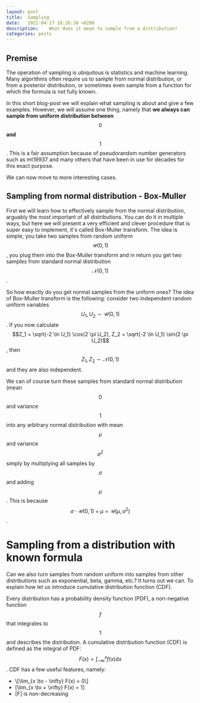 ```yaml
---
layout: post
title:  Sampling
date:   2022-04-17 18:26:10 +0200
description:    What does it mean to sample from a distribution?
categories: posts
---
```


## Premise

The operation of sampling is ubiquitous is statistics and machine learning. Many algorithms often require us to sample from normal distribution, or from a posterior distribution, or sometimes even sample from a function for which the formula is not fully known.  

In this short blog-post we will explain what sampling is about and give a few examples. However, we will assume one thing, namely that **we always can sample from uniform distribution between** $$0$$ **and** $$1$$. This is a fair assumption because of pseudorandom number generators such as mt19937 and many others that have been in use for decades for this exact purpose.  

We can now move to more interesting cases.


## Sampling from normal distribution - Box-Muller

First we will learn how to effectively sample from the normal distribution, arguably the most important of all distributions. You can do it in multiple ways, but here we will present a very efficient and clever procedure that is super easy to implement, it's called Box-Muller transform. The idea is simple, you take two samples from random uniform $$\mathcal{U} (0, 1)$$, you plug them into the Box-Muller transform and in return you get two samples from standard normal distribution $$\mathcal{N}(0, 1)$$.

So how exactly do you get normal samples from the uniform ones? The idea of Box-Muller transform is the following: consider two independent random uniform variables $$U_1, U_2 \sim \mathcal{U} (0, 1)$$. If you now calculate $$Z_1 = \sqrt{-2 \ln U_1} \cos(2 \pi U_2), Z_2 = \sqrt{-2 \ln U_1} \sin(2 \pi U_2)$$, then $$Z_1, Z_2 \sim \mathcal{N}(0, 1)$$ and they are also independent. 



We can of course turn these samples from standard normal distribution (mean $$0$$ and variance $$1$$ into any arbitrary normal distribution with mean $$\mu$$ and variance $$\sigma^2$$ simply by multiplying all samples by $$\sigma$$ and adding $$\mu$$. This is because $$ \sigma \cdot \mathcal{U} (0, 1) + \mu = \mathcal{U} (\mu, \sigma^2)$$.  


# Sampling from a distribution with known formula

Can we also turn samples from random uniform into samples from other distributions such as exponential, beta, gamma, etc.? It turns out we can. To explain how let us introduce cumulative distribution function (CDF).  

Every distribution has a probability density function (PDF), a non-negative function $$f$$ that integrates to $$1$$ and describes the distribution. A cumulative distribution function (CDF) is defined as the integral of PDF: $$F(x) = \int_{-\infty}^{x} f(x) \mathrm{d} x$$. CDF has a few useful features, namely:  
* \\[\lim_{x \to - \infty} F(x) = 0\\]
* \[\lim_{x \to + \infty} F(x) = 1\]
* \[F\] is non-decreasing